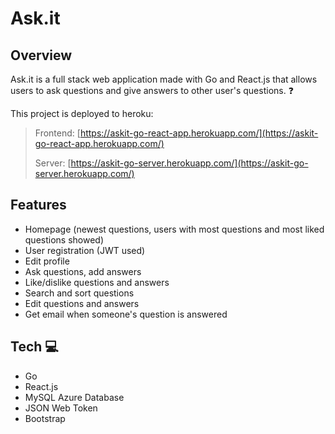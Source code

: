 # Ask.it 

## Overview
Ask.it is a full stack web application made with Go and React.js that allows users to ask questions and give answers to other user's questions. :question: 

This project is deployed to heroku: 
> Frontend: [https://askit-go-react-app.herokuapp.com/](https://askit-go-react-app.herokuapp.com/)
> 
> Server: [https://askit-go-server.herokuapp.com/](https://askit-go-server.herokuapp.com/)

## Features
* Homepage (newest questions, users with most questions and most liked questions showed)
* User registration (JWT used)
* Edit profile
* Ask questions, add answers
* Like/dislike questions and answers
* Search and sort questions
* Edit questions and answers
* Get email when someone's question is answered

## Tech :computer:
* Go
* React.js
* MySQL Azure Database
* JSON Web Token
* Bootstrap
